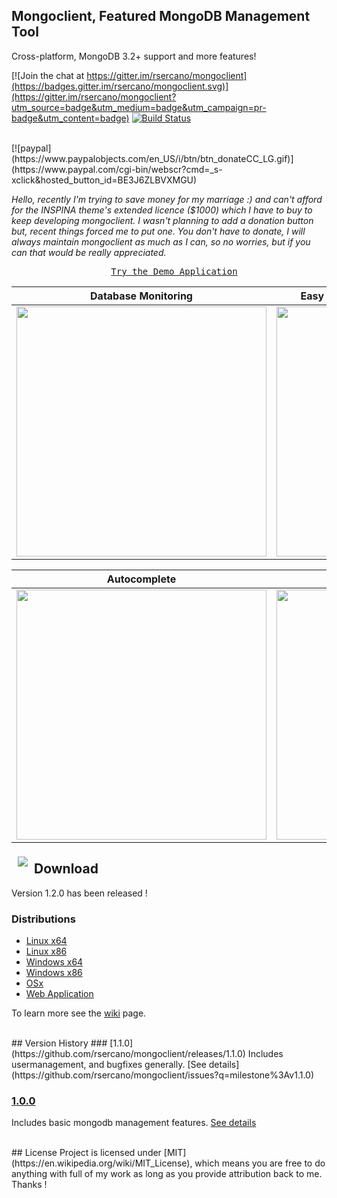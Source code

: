 ## Mongoclient, Featured MongoDB Management Tool
Cross-platform, MongoDB 3.2+ support and more features!

[![Join the chat at https://gitter.im/rsercano/mongoclient](https://badges.gitter.im/rsercano/mongoclient.svg)](https://gitter.im/rsercano/mongoclient?utm_source=badge&utm_medium=badge&utm_campaign=pr-badge&utm_content=badge)                                          [![Build Status](https://travis-ci.org/rsercano/mongoclient.svg?branch=master)](https://travis-ci.org/rsercano/mongoclient)

<br/>
[![paypal](https://www.paypalobjects.com/en_US/i/btn/btn_donateCC_LG.gif)](https://www.paypal.com/cgi-bin/webscr?cmd=_s-xclick&hosted_button_id=BE3J6ZLBVXMGU)

*Hello, recently I'm trying to save money for my marriage :) and can't afford for the INSPINA theme's extended licence ($1000) which I have to buy to keep developing mongoclient. I wasn't planning to add a donation button but, recent things forced me to put one. You don't have to donate, I will always maintain mongoclient as much as I can, so no worries, but if you can that would be really appreciated.*

<pre align="center">
  <a href="http://www.mongoclient.com:3000">Try the Demo Application</a>
</pre>

   Database Monitoring     | Easy GridFS, Dump/Restore Management
:-------------------------:|:-------------------------:
<img src="http://mongoclient.com/img/ss/main_view.png" width="400">  | <img src="http://mongoclient.com/img/ss/file.png" width="400">

   Autocomplete     | User Management
:-------------------------:|:-------------------------:
<img src="http://mongoclient.com/img/ss/auto_complete.png" width="400">  | <img src="http://mongoclient.com/img/ss/um.png" width="400">

<a href="http://www.mongoclient.com"><img src="http://www.mongoclient.com/img/logo/head_only_medium.png" align="left" hspace="10" vspace="6"></a>

## Download
Version 1.2.0 has been released ! 

### Distributions

* [Linux x64](https://github.com/rsercano/mongoclient/releases/download/1.2.0/linux-portable-x64.zip)
* [Linux x86](https://github.com/rsercano/mongoclient/releases/download/1.2.0/linux-portable-x86.32-bit.zip)
* [Windows x64](https://github.com/rsercano/mongoclient/releases/download/1.2.0/windows-portable-x64.zip)
* [Windows x86](https://github.com/rsercano/mongoclient/releases/download/1.2.0/windows-portable-x86.32.bit.zip)
* [OSx](https://github.com/rsercano/mongoclient/releases/download/1.2.0/osx-portable.zip)
* [Web Application](https://github.com/rsercano/mongoclient/wiki#31-compile-from-source-browser-edition)

To learn more see the [wiki](https://github.com/rsercano/mongoclient/wiki) page.

<br/>
## Version History
### [1.1.0](https://github.com/rsercano/mongoclient/releases/1.1.0)  
Includes usermanagement, and bugfixes generally. [See details](https://github.com/rsercano/mongoclient/issues?q=milestone%3Av1.1.0)

### [1.0.0](https://github.com/rsercano/mongoclient/releases/1.0.0)  
Includes basic mongodb management features. [See details](https://github.com/rsercano/mongoclient/issues?q=milestone%3Av1.0.0)

<br/>
## License
Project is licensed under [MIT](https://en.wikipedia.org/wiki/MIT_License), which means you are free to do anything with full of my work as long as you provide attribution back to me. Thanks !
